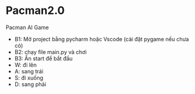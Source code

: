 # Pacman2.0
Pacman AI Game
- B1: Mở project bằng pycharm hoặc Vscode (cài đặt pygame nếu chưa có)
- B2: chạy file main.py và chơi
- B3: Ấn start để bắt đầu
- W: đi lên
- A: sang trái
- S: đi xuống
- D: sang phải
